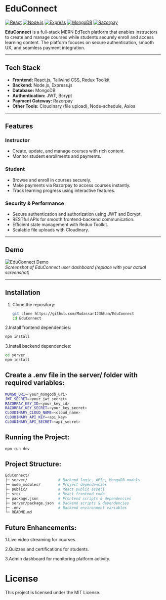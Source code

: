 # EduConnect

[![React](https://img.shields.io/badge/React-18.2.0-blue?logo=react&logoColor=white)](https://reactjs.org/) 
[![Node.js](https://img.shields.io/badge/Node.js-18.x-green?logo=node.js&logoColor=white)](https://nodejs.org/) 
[![Express](https://img.shields.io/badge/Express.js-4.18.2-black?logo=express&logoColor=white)](https://expressjs.com/) 
[![MongoDB](https://img.shields.io/badge/MongoDB-7.0.3-green?logo=mongodb&logoColor=white)](https://www.mongodb.com/) 
[![Razorpay](https://img.shields.io/badge/Razorpay-Payment-blue)](https://razorpay.com/)

**EduConnect** is a full-stack MERN EdTech platform that enables instructors to create and manage courses while students securely enroll and access learning content. The platform focuses on secure authentication, smooth UX, and seamless payment integration.

---

## Tech Stack
- **Frontend:** React.js, Tailwind CSS, Redux Toolkit  
- **Backend:** Node.js, Express.js  
- **Database:** MongoDB  
- **Authentication:** JWT, Bcrypt  
- **Payment Gateway:** Razorpay  
- **Other Tools:** Cloudinary (file upload), Node-schedule, Axios  

---

## Features
### Instructor
- Create, update, and manage courses with rich content.  
- Monitor student enrollments and payments.  

### Student
- Browse and enroll in courses securely.  
- Make payments via Razorpay to access courses instantly.  
- Track learning progress using interactive features.  

### Security & Performance
- Secure authentication and authorization using JWT and Bcrypt.  
- RESTful APIs for smooth frontend-backend communication.  
- Efficient state management with Redux Toolkit.  
- Scalable file uploads with Cloudinary.  

---

## Demo
![EduConnect Demo](./assets/demo.png)  
*Screenshot of EduConnect user dashboard (replace with your actual screenshot)*  

---

## Installation

1. Clone the repository:  
   ```bash
   git clone https://github.com/Mudassar123khan/EduConnect
   cd EduConnect
2.Install frontend dependencies:
```bash
npm install
```
3.Install backend dependencies:
```bash
cd server
npm install
```
## Create a .env file in the server/ folder with required variables:
```bash
MONGO_URI=<your_mongodb_uri>
JWT_SECRET=<your_jwt_secret>
RAZORPAY_KEY_ID=<your_key_id>
RAZORPAY_KEY_SECRET=<your_key_secret>
CLOUDINARY_CLOUD_NAME=<cloud_name>
CLOUDINARY_API_KEY=<api_key>
CLOUDINARY_API_SECRET=<api_secret>
```

## Running the Project:
```bash
npm run dev
```
## Project Structure:
```bash
EduConnect/
├─ server/              # Backend logic, APIs, MongoDB models
├─ node_modules/        # Project dependencies
├─ public/              # React public assets
├─ src/                 # React frontend code
├─ package.json         # Frontend scripts & dependencies
├─ server/package.json  # Backend scripts & dependencies
├─ .env                 # Backend environment variables
└─ README.md
```
## Future Enhancements:
   1.Live video streaming for courses.

   2.Quizzes and certifications for students.

   3.Admin dashboard for monitoring platform activity.

# License
This project is licensed under the MIT License.
